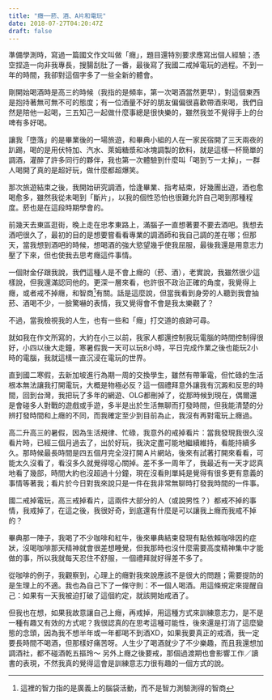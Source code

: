 ```yaml
---
title: "癮──菸、酒、A片和電玩"
date: 2018-07-27T04:20:47Z
draft: false
---
```

準備學測時，寫過一篇國文作文叫做「癮」，題目還特別要求應寫出個人經驗；憑空捏造一向非我專長，搜腸刮肚了一番，最後寫了我國二戒掉電玩的過程。不到一年的時間，我卻對這個字多了一些全新的體會。


剛開始喝酒時是高三的時候（我指的是頻率，第一次喝酒當然更早），對這個東西是抱持著無可無不可的態度；有一位酒量不好的朋友偏偏很喜歡帶酒來喝，我們自然是陪他一起喝，三五知己一起做什麼事總是很快樂的，雖然我並不覺得手上的台啤有多好喝。

讓我「墮落」的是畢業後的一場旅遊，和畢典小組的人在一家民宿開了三天兩夜的趴踢，喝的是用伏特加、汽水、萊姆糖漿和冰塊調製的飲料，就是這樣一杯簡單的調酒，灌醉了許多同行的夥伴，我也第一次體驗到什麼叫「喝到ㄎ一ㄤ掉」，一群人喝開了真的是超好玩，做什麼都超爆笑。

那次旅遊結束之後，我開始研究調酒，恰逢畢業、指考結束，好幾團出遊，酒也愈喝愈多，雖然我從未喝到「斷片」，以我的個性恐怕也很難允許自己喝到那種程度。菸也是在這段時期學會的。


前幾天去東區逛街，晚上走在忠孝東路上，滿腦子一直想著要不要去酒吧。我想去酒吧很久了，最初的目的是想要嘗看看專業的調酒師和我自己調的差在哪；但那天，當我想到酒吧的時候，想喝酒的強大慾望幾乎使我屈服，最後我還是用意志力壓了下來，但也使我去思考癮這件事情。

一個財金仔跟我說，我們這種人是不會上癮的（菸、酒），老實說，我雖然很少這樣說，但我還滿認同他的。更深一層來看，也許很不政治正確的角度，我覺得上癮，或者戒不掉癮，和智商[^1]有關。話是這麼說，但當我看到身旁的人聽到我會抽菸、酒喝不少，一臉驚嚇的表情，我又覺得會不會是我太樂觀了？


不過，當我檢視我的人生，也有一些和「癮」打交道的痕跡可尋。

就如我在作文所寫的，大約在小三以前，我家人都還控制我玩電腦的時間控制得很好，小四以後大走鐘，寒暑假我一天可以玩8小時，平日完成作業之後也能玩2小時的電腦，我就這樣一直沉浸在電玩的世界。

直到國二寒假，去新加坡進行為期一周的交換學生，雖然有帶筆電，但忙碌的生活根本無法讓我打開電玩，大概是物極必反？這一個禮拜意外讓我有沉澱和反思的時間，回到台灣，我把玩了多年的網遊、OLG都刪掉了，從那時候到現在，偶爾還是會碰多人對戰的遊戲或手遊，多半是出於生活無聊而打發時間，但我能清楚的分辨打發時間和上癮的不同，而我確定至少到目前為止，我沒有再對電玩上癮過。


高二升高三的暑假，因為生活規律、忙碌，我意外的戒掉看片：當我發現我很久沒看片時，已經三個月過去了，出於好玩，我決定盡可能地繼續維持，看能持續多久。那時候最長時間是四五個月完全沒打開Ａ片網站，後來有試著打開來看看，可能太久沒看了，看沒多久就覺得噁心關掉。差不多一周年了，我最近有一天才認真地看了幾部，時間大約也沒超過十分鐘，現在沒看則單純是覺得有很多更有意義的事情等著我；看片於今日對我來說只是一件在我非常無聊時打發我時間的一件事。

國二戒掉電玩，高三戒掉看片，這兩件大部分的人（或說男性？）都戒不掉的事情，我戒掉了，在這之後，我很好奇，到底還有什麼是可以讓我上癮而我戒不掉的？

畢典那一陣子，我喝了不少咖啡和紅牛，後來畢典結束發現有點依賴咖啡因的症狀，沒喝咖啡那天精神就會很差想睡覺，但我那時也沒什麼需要高度精神集中才能做的事，所以我就每天忍住不舒服，一個禮拜就好得差不多了。


從咖啡的例子，我觀察到，心理上的癮對我來說應該不是很大的問題；需要提防的是生理上的不適。我也為自己下了一條守則：不一個人喝酒。用這條規定來提醒自己：如果有一天我被迫打破了這個約定，就該開始戒酒了。


但我也在想，如果我故意讓自己上癮，再戒掉，用這種方式來訓練意志力，是不是一種有趣又有效的方式呢？我很認真的在思考這種可能性，後來還是打消了這麼變態的念頭，因為我不想半年或一年都喝不到酒XD，如果我要真正的戒酒，我一定要長時間不喝酒，但那樣好痛苦呀。人生少了喝酒就少了不少樂趣，而且我還想加調酒社，都不碰酒乾五摳玲～ 另外上癮之後要戒，那個過渡期也會影響工作／讀書的表現，不然我真的覺得這會是訓練意志力很有趣的一個方式的說。

[^1]: 這裡的智力指的是廣義上的腦袋活動，而不是智力測驗測得的智商